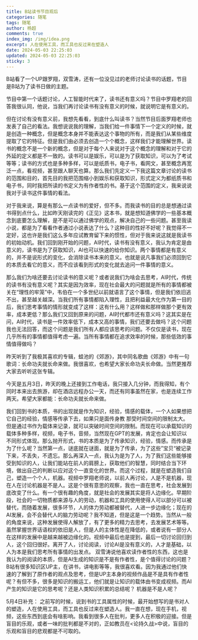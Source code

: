 ```yaml
---
title: B站读书节目观后
categories: 随笔
tags: 随笔
author: 杨超
comments: true
index_img: /img/idea.png
excerpt: 人在使用工具，而工具也反过来在塑造人
date: 2024-05-03 22:25:03
updated: 2024-05-03 22:25:03
sticky: 3
---
```

B站看了一个UP跟罗翔，双雪涛，还有一位没见过的老师讨论读书的话题，节目是B站为了读书日做的主题。

节目中第一个话题讨论，人工智能时代来了，读书还有意义吗？节目中罗翔老的回答我很认同，他说，当我们再讨论读书有没有意义的时候，就说明它是有意义的。

但在讨论有没有意义前，我想先看看，到底什么叫读书？当然节目后面罗翔老师也发表了自己的看法。我想说说我的理解，当我们给一件事情下一个定义的时候，就是创造一种概念，但是概念本身并不能表达这个事物的所有，而是我们从某些维度提取了它的特征。但是我们由必须去创造一个个概念，这样我们才能理解世界。读书的概念不是一个新的概念，但是对于每个人来说对于这个概念的理解和对于它的外延的定义都是不一致的。读书可以是娱乐，可以是为了获取知识，可以为了考试等等；读书的方式也是多种多样，可以是纸质书，电子书，看网文，甚至概念再宽泛一点，看视频，甚至跟人聊天也算。那么我们先定义一下我这篇文章讨论的读书的范围和目的，首先目的我把范围缩小到娱乐和获取知识，形式定义为都纸质书和电子书，同时我把所读的书定义为有作者性的书。基于这个范围的定义，我来说说我对于读书这件事情的看法。

对于我来说，算是有那么一点读书的爱好，但不多。而我读书的目的总是想通过读书得到点什么，比如昨天刚读完的《正见》这本书，就是想知道佛学的一些基本概念到底要怎么理解，是不是可以通过佛学的观点，解决自己的一些问题。甚至我读小说，都是为了看看作者通过小说表达了什么？这种目的性好不好呢？我觉得不一定好，这也许是我们这么多年应试教育留下来的惯性，但对于我来说这就是我读书的初始动机。我们回到刚开始的问题，AI时代，读书有没有意义，我认为肯定是由意义的，读书是为了获取知识，AI也可以快速的给你知识。两个事情都是有意义的，并不是说形式的变化，会消除读书本来的意义。也就是说凡事我们必须回到它的本质去看它的意义，而不应该看到形式的变化就去追问一件事情的意义。

那么我们为啥还要去讨论读书的意义呢？或者说我们为啥会去思考，AI时代，传统的读书有没有意义呢？其实是因为效率，现在社会最大的问题就是所有的事情都被关在“理性的牢笼”中，韦伯在一个多世纪以前就语言了这个事情，但是我们依旧逃不出，甚至越关越深。当我们所有事情都陷入理性，且把利益最大化作为第一目的后，我们思考事情的情形就变成了这样：这有什么用？这样做和那样做那个更有效率，成本更低？那么我们又回到原来的问题，AI时代都市还有意义吗？这其实是在问，AI时代，读书是一件效率低下，成本又高的事情，我们还要去做吗？这个问题我也无法回答，而这个问题是我们所有人都应该思考的问题。不仅仅是读书，现在几乎所有的事情都值得考虑一遍。当所有事情都在追求效率的时候，那些低效的事情值得做吗？

昨天听到了我极其喜欢的专辑，蛙池的《郊游》，其中同名歌曲《郊游》中有一句歌词：长命功夫就长命来做。我很喜欢，也希望大家长命功夫长命做。当然更推荐大家去听听这张专辑。

今天是五月3日，昨天的晚上还接到工作电话，我只接入几分钟，而我得知，有个同时本来出去旅游，却在酒店远程办公一天，而还有同事虽然在家，也是连续工作两天。希望大家都能：长命功夫就长命来做。

我们回到书的本质，书的出现就是作为知识，经验，情感的载体，一个人如果想把它自己的经验，情感等传承下去，如果只是面传身教 那受时间空间的限制太大。但是通过书作为载体来记录，就可以突破时间空间的限制。而现在可以承载知识的载体多种多样，视频，电子书，音频，当然现在GPT的发展，肯定也会让知识以不同形式体现。那么抛开形式，书的本质是为了传承知识，经验，情感。而传承是为了什么呢？当然第一点，谜底就在谜面，就是为了传承，为了这些”宝贝“被记录下来，不丢失，不遗忘。那么再深入一点，我认为是为了人，为了我们这些能够接受到知识的人，让我们能站在前人的肩膀上，获取他们的智慧，同时结合当下环境，做出自己的判断以应对这个一直变化的世界。而这个过程，就是在塑造我们自己，塑造一个个人，机器。视频中罗翔老师说，以前人再讨论，人是不是机器，现在人在讨论机器是不是人。这是个很有意思的观察，我也一直在思考，社会发展到底改变了什么。有一个很有趣的角度，就是社会的发展其实是将人边缘化。早期阶段，社会的一切物质都来源与人的劳动，机器和工具的使用使得人可以部分可以被替代，而随着发展，很多环节，人的体力劳动都被替代，人进一步边缘化；现在的AI发展，会不会替代人的脑力劳动呢？我不知道，但是这是一个趋势。当然从一般的角度来说，这种发展使得人解放了，有了更多的精力去思考，去发展艺术等等。虽然掌握世界话语权的依旧是人，但是人的主体性是在降低的，或者说有一部分人在这样的发展中是越来越被边缘化的。视频中最后也是提到，最后一切讨论回归到人，这个回归很好。离开了人，讨论阅读，讨论AI是没有意义的，人才是基础，以人为本是我们思考所有事情的出发点。
双雪涛说他喜欢读作者性的东西，这也是我认为的阅读的本质，但是AI生成的知识是不是有作者性，是个值得讨论的问题？B站有很多知识区UP主，在讲书，讲电影等等，我很喜欢看。因为我通过他们快速的了解到了原作者的观点及思考，但是UP主本身的视频作品是不是具有作者性呢？有但不多，很多是知识的搬运工，他们就是让知识的载体由书变成视频。而AI产生的知识是它的思考呢？还是人类知识积累的总结呢？ 机器是不是人呢？

5月4日补充：
之前写的时候，说到书的工具属性的时候，最开始想写的是书对人的塑造，人在使用工具，而工具也反过来在塑造人。我一直在想，现在手机，视频，这些东西到底会有啥影响。我看到很多人在批判，更多人在积极的迎接。但是盲目的乐观，或者一味的批判都是不对的，正如教员在<论持久战>中说，盲目的乐观和盲目的悲观都是不可取的。
